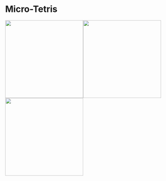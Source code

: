 # Micro-Tetris


<img src="https://github.com/tomasdecamino/Micro-Tetris/blob/master/feather1.JPG" width="250"><img src="https://github.com/tomasdecamino/Micro-Tetris/blob/master/feather2.JPG" width="250"><img src="https://github.com/tomasdecamino/Micro-Tetris/blob/master/feather3.JPG" width="250">
